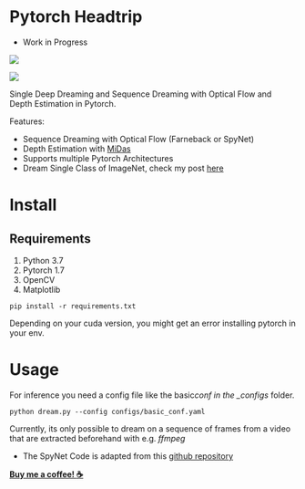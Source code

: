 # Pytorch Headtrip

-   Work in Progress

![](examples/dream_example.gif)

[![](https://img.youtube.com/vi/Cd5LNeT5wHI/0.jpg)](https://youtu.be/Cd5LNeT5wHI)

Single Deep Dreaming and Sequence Dreaming with Optical Flow and Depth Estimation in Pytorch.

Features:

-   Sequence Dreaming with Optical Flow (Farneback or SpyNet)
-   Depth Estimation with [MiDas](https://pytorch.org/hub/intelisl_midas_v2/)
-   Supports multiple Pytorch Architectures
-   Dream Single Class of ImageNet, check my post [here](https://towardsdatascience.com/deep-lucid-dreaming-94fecd3cd46d)

# Install

## Requirements

1. Python 3.7
2. Pytorch 1.7
3. OpenCV
4. Matplotlib

```
pip install -r requirements.txt
```

Depending on your cuda version, you might get an error installing pytorch in your env.

# Usage

For inference you need a config file like the basic*conf in the \_configs* folder.

```
python dream.py --config configs/basic_conf.yaml
```

Currently, its only possible to dream on a sequence of frames from a video that are
extracted beforehand with e.g. _ffmpeg_

-   The SpyNet Code is adapted from this [github repository](https://github.com/sniklaus/pytorch-spynet)

[**Buy me a coffee! :coffee:**](https://www.buymeacoffee.com/beinabih)
